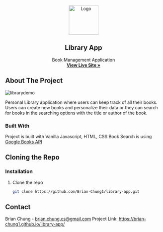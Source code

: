 <br />
<p align="center">
  <img src="https://user-images.githubusercontent.com/65573413/114253917-544ad580-9961-11eb-8f53-68f58d501e52.png" alt="Logo" width="95" height="95">

  <h2 align="center">Library App</h1>

  <p align="center">
    Book Management Application
    <br />
      <a href="https://brian-chung1.github.io/library-app/">
        <strong>View Live Site »</strong>
      </a>
    <br />
  </p>
</p>

<!-- ABOUT THE PROJECT -->

## About The Project

![librarydemo](https://user-images.githubusercontent.com/65573413/114255243-fe7a2b80-9968-11eb-894f-8fdf745256da.gif)

Personal Library application where users can keep track of all their books. Users can create new books and personalize their data or they can search for books in the searching options with the title or author of the book.

### Built With

Project is built with Vanilla Javascript, HTML, CSS
Book Search is using [Google Books API](https://developers.google.com/books)

## Cloning the Repo

### Installation

1.  Clone the repo
    ```sh
    git clone https://github.com/Brian-Chung1/library-app.git
    ```
    <!-- CONTACT -->

## Contact

Brian Chung - brian.chung.cs@gmail.com
Project Link: https://brian-chung1.github.io/library-app/

